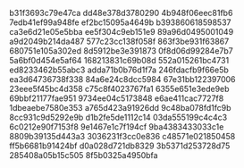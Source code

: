 b31f3693c79e47ca
dd48e378d3780290
4b948f06eec81fb6
7edb41ef99a948fe
ef2bc15095a4649b
b393860618598537
ca3e6d21e05e5bba
ee5f304c9eb151e9
89a96d0495001049
a9d2049b214da487
577c23cc138f058f
863f3be931f63867
680751e105a302ed
8d5912be3e391873
0f8d06d99284e7b7
5a6bf0d454e5af64
168213831c69b08d
552a015261bc4731
ed8233462b55abc3
adda71b0b76d1f7a
246fdacfb9f66e5b
ea3d64736738f338
84a6e24c8dcc5984
67e31bb122397006
23eee5f45bc4d358
c75c8f4023767fa1
6355e651e3ede9eb
69bbf21177fae951
9734ee04c5173848
e6ae411cac7727f8
1dbeaebe7580e353
a765d423a91926dd
9c48ba078fd1fc9b
8cc931c9d5292e9b
d1b2fe5de1112c14
03da555199c4c4c3
6c0212e90f7153f8
9e1467e1c7f194cf
9ba4383433033c1e
8809b39135d443a3
3036231f3cc0e836
c48571e021850458
ff5b6681b91424bf
d0a028d721db8329
3b5371d253728d75
285408a05b15c505
8f5b0325a4950bfa
